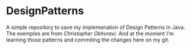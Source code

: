 # DesignPatterns
A simple repository to save my implemenation of Design Patterns in Java. 
The exemples are from <I><link rel="https://www.youtube.com/channel/UCbF-4yQQAWw-UnuCd2Azfzg">Christopher Okhvravi</link></I>. 
And at the moment I'm learning those patterns and commiting the changes here on my git.



